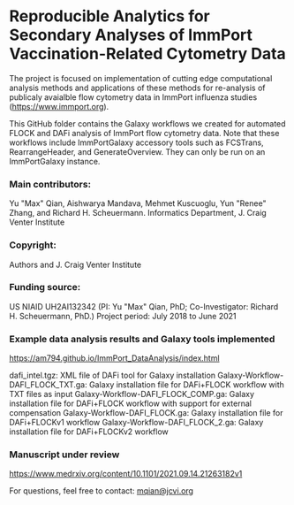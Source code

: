 # Reproducible Analytics for Secondary Analyses of ImmPort Vaccination-Related Cytometry Data

The project is focused on implementation of cutting edge computational analysis methods and applications of these methods for re-analysis of publicaly avaialble flow cytometry data in ImmPort influenza studies (https://www.immport.org).

This GitHub folder contains the Galaxy workflows we created for automated FLOCK and DAFi analysis of ImmPort flow cytometry data. Note that these workflows include ImmPortGalaxy accessory tools such as FCSTrans, RearrangeHeader, and GenerateOverview. They can only be run on an ImmPortGalaxy instance.

### Main contributors:
Yu "Max" Qian, Aishwarya Mandava, Mehmet Kuscuoglu, Yun "Renee" Zhang, and Richard H. Scheuermann.
Informatics Department, J. Craig Venter Institute

### Copyright:
Authors and J. Craig Venter Institute

### Funding source:
US NIAID UH2AI132342 (PI: Yu "Max" Qian, PhD; Co-Investigator: Richard H. Scheuermann, PhD.)
Project period: July 2018 to June 2021

### Example data analysis results and Galaxy tools implemented
https://am794.github.io/ImmPort_DataAnalysis/index.html

dafi_intel.tgz: XML file of DAFi tool for Galaxy installation
Galaxy-Workflow-DAFI_FLOCK_TXT.ga: Galaxy installation file for DAFi+FLOCK workflow with TXT files as input
Galaxy-Workflow-DAFI_FLOCK_COMP.ga: Galaxy installation file for DAFi+FLOCK workflow with support for external compensation
Galaxy-Workflow-DAFI_FLOCK.ga: Galaxy installation file for DAFi+FLOCKv1 workflow
Galaxy-Workflow-DAFI_FLOCK_2.ga: Galaxy installation file for DAFi+FLOCKv2 workflow

### Manuscript under review
https://www.medrxiv.org/content/10.1101/2021.09.14.21263182v1 

For questions, feel free to contact: mqian@jcvi.org
